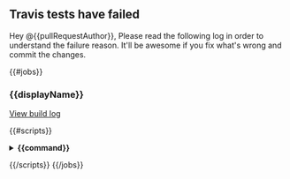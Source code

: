 ## Travis tests have failed

Hey @{{pullRequestAuthor}},
Please read the following log in order to understand the failure reason.
It'll be awesome if you fix what's wrong and commit the changes.

{{#jobs}}

### {{displayName}}

<a href="{{link}}">View build log</a>

{{#scripts}}

<details>
  <summary>
    <strong>
     {{command}}
    </strong>
  </summary>

```
{{&contents}}
```

</details>

{{/scripts}}
{{/jobs}}
